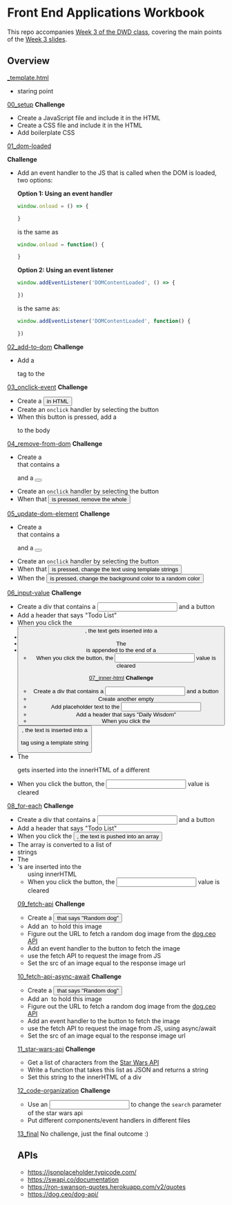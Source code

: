 # Front End Applications Workbook

This repo accompanies [Week 3 of the DWD class](https://github.com/itp-dwd/2020-spring/blob/master/weeks/03_front-end-applications.md), covering the main points of the [Week 3 slides](https://docs.google.com/presentation/d/100WtCNmj6iJA8loNarUAnuLM5LoS09k2WkWhmRGJU_g/edit).


## Overview

[_template.html](workbook/_template.html)
* staring point

[00_setup](workbook/00_setup/index.html)
**Challenge**
* Create a JavaScript file and include it in the HTML
* Create a CSS file and include it in the HTML
* Add boilerplate CSS

[01_dom-loaded](workbook/01_dom-loaded/index.html)

**Challenge**

* Add an event handler to the JS that is called when the DOM is loaded, two options:

   **Option 1: Using an event handler**
   ```js
   window.onload = () => {

   }
   ```
   is the same as

   ```js
   window.onload = function() {

   }
   ```
   
   **Option 2: Using an event listener**

   ```js
   window.addEventListener('DOMContentLoaded', () => {

   })
   ```
   
   is the same as:
   
   ```js
   window.addEventListener('DOMContentLoaded', function() {

   })
   ```



[02_add-to-dom](workbook/02_add-to-dom/index.html)
**Challenge**
* Add a <p> tag to the <body>

[03_onclick-event](workbook/03_onclick-event/index.html)
**Challenge**
* Create a <button> in HTML
* Create an `onclick` handler by selecting the button
* When this button is pressed, add a <p> to the body

[04_remove-from-dom](workbook/04_remove-from-dom/index.html)
**Challenge**
* Create a <div> that contains a <p> and a <button>
* Create an `onclick` handler by selecting the button
* When that <button> is pressed, remove the whole <div>

[05_update-dom-element](workbook/05_update-dom-element/index.html)
**Challenge**
* Create a <div> that contains a <p> and a <button>
* Create an `onclick` handler by selecting the button
* When that <button> is pressed, change the text using template strings
* When the <button> is pressed, change the background color to a random color

[06_input-value](workbook/06_input-value/index.html)
**Challenge**
* Create a div that contains a <input type="text"> and a button
* Add a header that says "Todo List"
* When you click the <button>, the text gets inserted into a <li>
* The <li> is appended to the end of a <ul>
* When you click the button, the <input> value is cleared

[07_inner-html](workbook/07_inner-html/index.html)
**Challenge**
* Create a div that contains a <input type="text"> and a button
* Create another empty <div>
* Add placeholder text to the <input>
* Add a header that says "Daily Wisdom"
* When you click the <button>, the text is inserted into a <p> tag using a template string
* The <p> gets inserted into the innerHTML of a different <div>
* When you click the button, the <input> value is cleared

[08_for-each](workbook/08_for-each/index.html)
**Challenge**
* Create a div that contains a <input type="text"> and a button
* Add a header that says "Todo List"
* When you click the <button>, the text is pushed into an array
* The array is converted to a list of <li> strings
* The <li>'s are inserted into the <ul> using innerHTML
* When you click the button, the <input> value is cleared

[09_fetch-api](workbook/09_fetch-api/index.html)
**Challenge**
* Create a <button> that says "Random dog"
* Add an <img> to hold this image
* Figure out the URL to fetch a random dog image from the [dog.ceo API](https://dog.ceo/dog-api/)
* Add an event handler to the button to fetch the image
* use the fetch API to request the image from JS
* Set the src of an image equal to the response image url

[10_fetch-api-async-await](workbook/10_fetch-api-async-await/index.html)
**Challenge**
* Create a <button> that says "Random dog"
* Add an <img> to hold this image
* Figure out the URL to fetch a random dog image from the [dog.ceo API](https://dog.ceo/dog-api/)
* Add an event handler to the button to fetch the image
* use the fetch API to request the image from JS, using async/await
* Set the src of an image equal to the response image url

[11_star-wars-api](workbook/11_star-wars-api/index.html)
**Challenge**
* Get a list of characters from the [Star Wars API](https://swapi.co/api/)
* Write a function that takes this list as JSON and returns a string
* Set this string to the innerHTML of a div

[12_code-organization](workbook/12_code-organization/index.html)
**Challenge**
* Use an <input> to change the `search` parameter of the star wars api
* Put different components/event handlers in different files

[13_final](workbook/13_final/index.html)
No challenge, just the final outcome :)


## APIs
* https://jsonplaceholder.typicode.com/
* https://swapi.co/documentation
* https://ron-swanson-quotes.herokuapp.com/v2/quotes
* https://dog.ceo/dog-api/